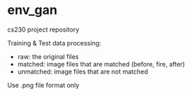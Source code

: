 # env_gan
cs230 project repository

Training & Test data processing:
- raw: the original files
- matched: image files that are matched (before, fire, after)
- unmatched: image files that are not matched

Use .png file format only
